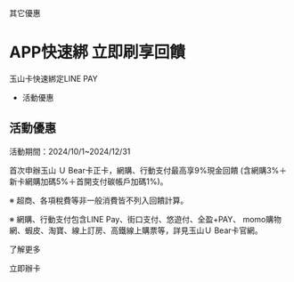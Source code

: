 其它優惠

# APP快速綁 立即刷享回饋  

玉山卡快速綁定LINE PAY

  * 活動優惠

## 活動優惠

活動期間：2024/10/1~2024/12/31

首次申辦玉山 Ｕ Bear卡正卡，網購、行動支付最高享9%現金回饋 (含網購3%＋新卡網購加碼5%＋首開支付碳帳戶加碼1%)。

※ 超商、各項稅費等非一般消費皆不列入回饋計算。

※ 網購、行動支付包含LINE Pay、街口支付、悠遊付、全盈+PAY、 momo購物網、蝦皮、淘寶、線上訂房、高鐵線上購票等，詳見玉山Ｕ Bear卡官網。

了解更多

立即辦卡


